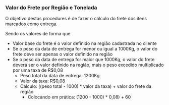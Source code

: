 ### Valor do Frete por Região e Tonelada

O objetivo destas procedures é de fazer o cálculo do frete dos itens marcados como entrega.

Sendo os valores de forma que

- Valor base do frete é o valor definido na região cadastrada no cliente
- Se o peso da data de entrega for menor ou igual a 1000Kg, o valor do frete deve ser apenas o valor definido na região
- Se o peso da data de entrega for maior que 1000Kg, o valor do frete deverá ser o valor definido na região, mais o peso excedido multiplicado por uma taxa de R$0,08
  - Peso total da data de entrega: 1200Kg
  - Valor da taxa: R$0,08
  - Cálculo: ((peso total - 1000) * valor da taxa) + valor do frete da região
    - Colocando em prática: (1200 - 1000) * 0,08) + 60 